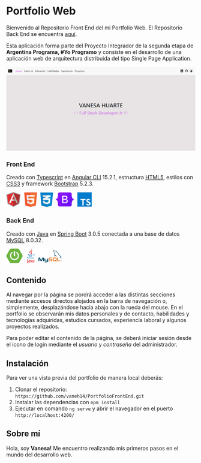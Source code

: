 # Portfolio Web 

Bienvenido al Repositorio Front End del mi Portfolio Web. El Repositorio Back End se encuentra [aquí](https://github.com/vaneh14/PortfolioBackEnd).

Esta aplicación forma parte del Proyecto Integrador de la segunda etapa de **Argentina Programa, #Yo Programo** y consiste en el desarrollo de una aplicación web de arquitectura distribuida del tipo Single Page Application. 

<img width="800" src="./src/assets/img/PortfolioWeb.jpg" alt="Foto de portfolio web">

### Front End 

Creado con [Typescript](https://www.typescriptlang.org/) en [Angular CLI](https://github.com/angular/angular-cli) 15.2.1, estructura [HTML5](https://lenguajehtml.com/), estilos con [CSS3](https://lenguajecss.com/) y framework [Bootstrap](https://getbootstrap.com/) 5.2.3.

<div>
   <img width="230" src="./src/assets/img/FrontEnd.png" alt="Logos Front End">   
</div>

### Back End

Creado con [Java](https://www.java.com/es/) en [Spring Boot](https://spring.io/) 3.0.5 conectada a una base de datos [MySQL](https://www.mysql.com/) 8.0.32.

<div>
   <img width="150" src="./src/assets/img/BackEnd.png" alt="Logos Back End">
</div>


## Contenido 

Al navegar por la página se pordrá acceder a las distintas secciones mediante accesos directos alojados en la barra de navegación o, simplemente, desplazándose hacia abajo con la rueda del mouse. En el portfolio se observarán mis datos personales y de contacto, habilidades y tecnologías adquiridas, estudios cursados, experiencia laboral y algunos proyectos realizados.

Para poder editar el contenido de la página, se deberá iniciar sesión desde el ícono de login mediante el _usuario_ y _contraseña_ del administrador.

## Instalación

Para ver una vista previa del portfolio de manera local deberás:

1. Clonar el repositorio: `https://github.com/vaneh14/PortfolioFrontEnd.git`
2. Instalar las dependencias con `npm install`
3. Ejecutar en comando `ng serve` y abrir el navegador en el puerto `http://localhost:4200/`


## Sobre mí

Hola, soy **Vanesa!** Me encuentro realizando mis primeros pasos en el mundo del desarrollo web. 


